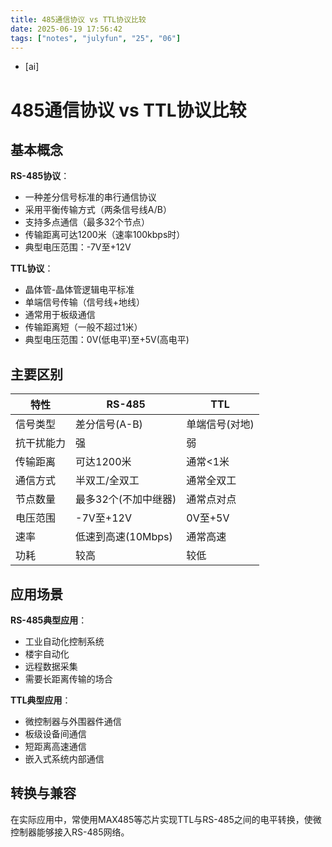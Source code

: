 ```yaml
---
title: 485通信协议 vs TTL协议比较
date: 2025-06-19 17:56:42
tags: ["notes", "julyfun", "25", "06"]
---
```

- [ai]

# 485通信协议 vs TTL协议比较

## 基本概念

**RS-485协议**：
- 一种差分信号标准的串行通信协议
- 采用平衡传输方式（两条信号线A/B）
- 支持多点通信（最多32个节点）
- 传输距离可达1200米（速率100kbps时）
- 典型电压范围：-7V至+12V

**TTL协议**：
- 晶体管-晶体管逻辑电平标准
- 单端信号传输（信号线+地线）
- 通常用于板级通信
- 传输距离短（一般不超过1米）
- 典型电压范围：0V(低电平)至+5V(高电平)

## 主要区别

| 特性        | RS-485               | TTL                 |
|-----------|---------------------|--------------------|
| 信号类型     | 差分信号(A-B)         | 单端信号(对地)        |
| 抗干扰能力   | 强                   | 弱                  |
| 传输距离     | 可达1200米           | 通常<1米            |
| 通信方式     | 半双工/全双工         | 通常全双工           |
| 节点数量     | 最多32个(不加中继器)   | 通常点对点           |
| 电压范围     | -7V至+12V           | 0V至+5V            |
| 速率        | 低速到高速(10Mbps)    | 通常高速             |
| 功耗        | 较高                 | 较低                |

## 应用场景

**RS-485典型应用**：
- 工业自动化控制系统
- 楼宇自动化
- 远程数据采集
- 需要长距离传输的场合

**TTL典型应用**：
- 微控制器与外围器件通信
- 板级设备间通信
- 短距离高速通信
- 嵌入式系统内部通信

## 转换与兼容

在实际应用中，常使用MAX485等芯片实现TTL与RS-485之间的电平转换，使微控制器能够接入RS-485网络。

